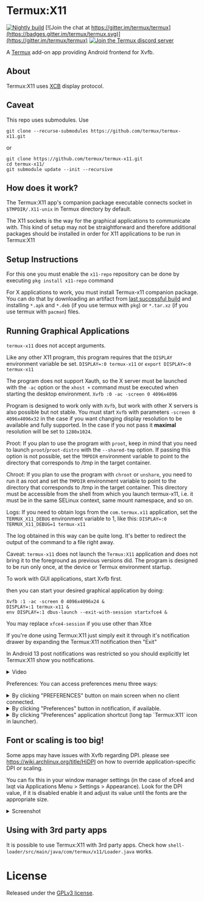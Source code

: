 
# Termux:X11

[![Nightly build](https://github.com/termux/termux-x11/actions/workflows/debug_build.yml/badge.svg?branch=master)](https://github.com/termux/termux-x11/actions/workflows/debug_build.yml) [![Join the chat at https://gitter.im/termux/termux](https://badges.gitter.im/termux/termux.svg)](https://gitter.im/termux/termux) [![Join the Termux discord server](https://img.shields.io/discord/641256914684084234?label=&logo=discord&logoColor=ffffff&color=5865F2)](https://discord.gg/HXpF69X)

A [Termux](https://termux.com) add-on app providing Android frontend for Xvfb.

## About
Termux:X11 uses [XCB](https://xcb.freedesktop.org/) display protocol.

## Caveat
This repo uses submodules. Use 

```
git clone --recurse-submodules https://github.com/termux/termux-x11.git
```
or
```
git clone https://github.com/termux/termux-x11.git
cd termux-x11/
git submodule update --init --recursive
```

## How does it work?
The Termux:X11 app's companion package executable connects socket in `$TMPDIR/.X11-unix` in Termux directory by default.

The X11 sockets is the way for the graphical applications to communicate with. This kind of setup may not be straightforward and therefore additional packages should be installed in order for X11 applications to be run in Termux:X11

## Setup Instructions
For this one you must enable the `x11-repo` repository can be done by executing `pkg install x11-repo` command

For X applications to work, you must install Termux-x11 companion package. You can do that by downloading an artifact from [last successful build](https://github.com/termux/termux-x11/actions/workflows/debug_build.yml) and installing `*.apk` and `*.deb` (if you use termux with `pkg`) or `*.tar.xz` (if you use termux with `pacman`) files.

## Running Graphical Applications
`termux-x11` does not accept arguments.

Like any other X11 program, this program requires that the `DISPLAY` environment variable be set.
`DISPLAY=:0 termux-x11`
  or
`export DISPLAY=:0`
`termux-x11`

The program does not support Xauth, so the X server must be launched with the `-ac` option or
the `xhost +` command must be executed when starting the desktop environment.
`Xvfb :0 -ac -screen 0 4096x4096`

Program is designed to work only with `Xvfb`, but work with other X servers is also
possible but not stable.
You must start `Xvfb` with parameters `-screen 0 4096x4096x32` in the case if you want changing
display resolution to be available and fully supported. In the case if you not pass it **maximal**
resolution will be set to `1280x1024`.

Proot:
If you plan to use the program with `proot`, keep in mind that you need to launch `proot`/`proot-distro`
with the `--shared-tmp` option. If passing this option is not possible, set the `TMPDIR` environment
variable to point to the directory that corresponds to /tmp in the target container.

Chroot:
If you plan to use the program with `chroot` or `unshare`, you need to run it as root and set the
`TMPDIR` environment variable to point to the directory that corresponds to /tmp in the target container.
This directory must be accessible from the shell from which you launch termux-x11,
i.e. it must be in the same SELinux context, same mount namespace, and so on.

Logs:
If you need to obtain logs from the `com.termux.x11` application,
set the `TERMUX_X11_DEBUG` environment variable to 1, like this:
`DISPLAY=:0 TERMUX_X11_DEBUG=1 termux-x11`

The log obtained in this way can be quite long.
It's better to redirect the output of the command to a file right away.

Caveat:
`termux-x11` does not launch the `Termux:X11` application and does not bring it to the foreground
as previous versions did. The program is designed to be run only once, at the device or
Termux environment startup.

To work with GUI applications, start Xvfb first.

then you can start your desired graphical application by doing:
```
Xvfb :1 -ac -screen 0 4096x4096x24 &
DISPLAY=:1 termux-x11 &
env DISPLAY=:1 dbus-launch --exit-with-session startxfce4 &
```
You may replace `xfce4-session` if you use other than Xfce

If you're done using Termux:X11 just simply exit it through it's notification drawer by expanding the Termux:X11 notification then "Exit"

In Android 13 post notifications was restricted so you should explicitly let Termux:X11 show you notifications.
<details>
<summary>Video</summary>

![video](./img/enable-notifications.webm)
</details>

Preferences:
You can access preferences menu three ways:
<details>
<summary>By clicking "PREFERENCES" button on main screen when no client connected.</summary>

![image](./img/1.jpg)
</details>
<details>
<summary>By clicking "Preferences" button in notification, if available.</summary>

![image](./img/2.jpg)
</details>
<details>
<summary>By clicking "Preferences" application shortcut (long tap `Termux:X11` icon in launcher). </summary>

![image](./img/3.jpg)
</details>

## Font or scaling is too big!
Some apps may have issues with Xvfb regarding DPI. please see https://wiki.archlinux.org/title/HiDPI on how to override application-specific DPI or scaling.

You can fix this in your window manager settings (in the case of xfce4 and lxqt via Applications Menu > Settings > Appearance). Look for the DPI value, if it is disabled enable it and adjust its value until the fonts are the appropriate size.
<details>
<summary> Screenshot </summary>

![image](./img/dpi-scale.png) 
</details>

## Using with 3rd party apps
It is possible to use Termux:X11 with 3rd party apps.
Check how `shell-loader/src/main/java/com/termux/x11/Loader.java` works.

# License
Released under the [GPLv3 license](https://www.gnu.org/licenses/gpl-3.0.html).
